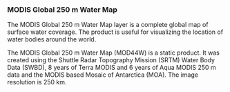 ### MODIS Global 250 m Water Map
The MODIS Global 250 m Water Map layer is a complete global map of surface water coverage. The product is useful for visualizing the location of water bodies around the world.

The MODIS Global 250 m Water Map (MOD44W) is a static product. It was created using the Shuttle Radar Topography Mission (SRTM) Water Body Data (SWBD), 8 years of Terra MODIS and 6 years of Aqua MODIS 250 m data and the MODIS based Mosaic of Antarctica (MOA). The image resolution is 250 km.
